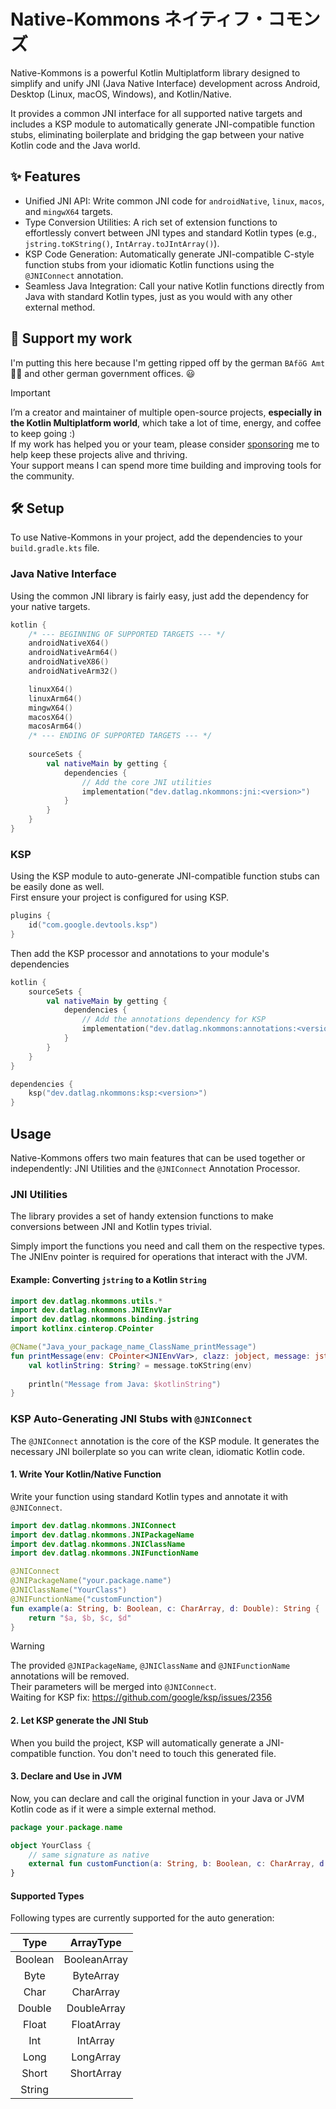 # Native-Kommons ネイティフ・コモンズ

Native-Kommons is a powerful Kotlin Multiplatform library designed to simplify and unify JNI (Java Native Interface) development across Android, Desktop (Linux, macOS, Windows), and Kotlin/Native.  

It provides a common JNI interface for all supported native targets and includes a KSP module to automatically generate JNI-compatible function stubs, eliminating boilerplate and bridging the gap between your native Kotlin code and the Java world.

## ✨ Features

- Unified JNI API: Write common JNI code for `androidNative`, `linux`, `macos`, and `mingwX64` targets.
- Type Conversion Utilities: A rich set of extension functions to effortlessly convert between JNI types and standard Kotlin types (e.g., `jstring.toKString()`, `IntArray.toJIntArray()`).
- KSP Code Generation: Automatically generate JNI-compatible C-style function stubs from your idiomatic Kotlin functions using the `@JNIConnect` annotation.
- Seamless Java Integration: Call your native Kotlin functions directly from Java with standard Kotlin types, just as you would with any other external method.

## 💖 Support my work

I'm putting this here because I'm getting ripped off by the german `BAföG Amt` 🖕🏻 and other german government offices. 😃

> [!IMPORTANT]
> I’m a creator and maintainer of multiple open-source projects, **especially in the Kotlin Multiplatform world**, which take a lot of time, energy, and coffee to keep going :)  
> If my work has helped you or your team, please consider [sponsoring](https://github.com/sponsors/DatL4g/) me to help keep these projects alive and thriving.  
> Your support means I can spend more time building and improving tools for the community.

## 🛠️ Setup

To use Native-Kommons in your project, add the dependencies to your `build.gradle.kts` file.

### Java Native Interface

Using the common JNI library is fairly easy, just add the dependency for your native targets.

```kotlin
kotlin {
    /* --- BEGINNING OF SUPPORTED TARGETS --- */
    androidNativeX64()
    androidNativeArm64()
    androidNativeX86()
    androidNativeArm32()

    linuxX64()
    linuxArm64()
    mingwX64()
    macosX64()
    macosArm64()
    /* --- ENDING OF SUPPORTED TARGETS --- */
    
    sourceSets {
        val nativeMain by getting {
            dependencies {
                // Add the core JNI utilities
                implementation("dev.datlag.nkommons:jni:<version>")
            }
        }
    }
}
```

### KSP

Using the KSP module to auto-generate JNI-compatible function stubs can be easily done as well.  
First ensure your project is configured for using KSP.

```kotlin
plugins {
    id("com.google.devtools.ksp")
}
```

Then add the KSP processor and annotations to your module's dependencies
```kotlin
kotlin {
    sourceSets {
        val nativeMain by getting {
            dependencies {
                // Add the annotations dependency for KSP
                implementation("dev.datlag.nkommons:annotations:<version>")
            }
        }
    }
}

dependencies {
    ksp("dev.datlag.nkommons:ksp:<version>")
}
```

## Usage

Native-Kommons offers two main features that can be used together or independently: JNI Utilities and the `@JNIConnect` Annotation Processor.

### JNI Utilities

The library provides a set of handy extension functions to make conversions between JNI and Kotlin types trivial.

Simply import the functions you need and call them on the respective types. The JNIEnv pointer is required for operations that interact with the JVM.

#### Example: Converting `jstring` to a Kotlin `String`

```kotlin
import dev.datlag.nkommons.utils.*
import dev.datlag.nkommons.JNIEnvVar
import dev.datlag.nkommons.binding.jstring
import kotlinx.cinterop.CPointer

@CName("Java_your_package_name_ClassName_printMessage")
fun printMessage(env: CPointer<JNIEnvVar>, clazz: jobject, message: jstring) {
    val kotlinString: String? = message.toKString(env)
    
    println("Message from Java: $kotlinString")
}
```

### KSP Auto-Generating JNI Stubs with `@JNIConnect`

The `@JNIConnect` annotation is the core of the KSP module. It generates the necessary JNI boilerplate so you can write clean, idiomatic Kotlin code.

#### 1. Write Your Kotlin/Native Function

Write your function using standard Kotlin types and annotate it with `@JNIConnect`.

```kotlin
import dev.datlag.nkommons.JNIConnect
import dev.datlag.nkommons.JNIPackageName
import dev.datlag.nkommons.JNIClassName
import dev.datlag.nkommons.JNIFunctionName

@JNIConnect
@JNIPackageName("your.package.name")
@JNIClassName("YourClass")
@JNIFunctionName("customFunction")
fun example(a: String, b: Boolean, c: CharArray, d: Double): String {
    return "$a, $b, $c, $d"
}
```

> [!WARNING]
> The provided `@JNIPackageName`, `@JNIClassName` and `@JNIFunctionName` annotations will be removed.  
> Their parameters will be merged into `@JNIConnect`.  
> Waiting for KSP fix: https://github.com/google/ksp/issues/2356

#### 2. Let KSP generate the JNI Stub

When you build the project, KSP will automatically generate a JNI-compatible function. You don't need to touch this generated file.

#### 3. Declare and Use in JVM

Now, you can declare and call the original function in your Java or JVM Kotlin code as if it were a simple external method.

```kotlin
package your.package.name

object YourClass {
    // same signature as native
    external fun customFunction(a: String, b: Boolean, c: CharArray, d: Double): String
}
```

#### Supported Types

Following types are currently supported for the auto generation:

|  Type   |  ArrayType   |
|:-------:|:------------:|
| Boolean | BooleanArray |
|  Byte   |  ByteArray   |
|  Char   |  CharArray   |
| Double  | DoubleArray  |
|  Float  |  FloatArray  |
|   Int   |   IntArray   |
|  Long   |  LongArray   |
|  Short  |  ShortArray  |
| String  |              |